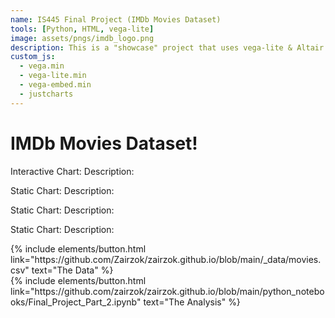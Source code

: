 ```yaml
---
name: IS445 Final Project (IMDb Movies Dataset)
tools: [Python, HTML, vega-lite]
image: assets/pngs/imdb_logo.png
description: This is a "showcase" project that uses vega-lite & Altair & Python for interactive viz!
custom_js:
  - vega.min
  - vega-lite.min
  - vega-embed.min
  - justcharts
---
```



# IMDb Movies Dataset!

Interactive Chart:
<vegachart schema-url="{{ site.baseurl }}/assets/json/final_pt2_interactive_final.json" style="width: 100%"></vegachart>
Description: 

Static Chart:
<vegachart schema-url="{{ site.baseurl }}/assets/json/final_pt2_Title_Budget_Basic.json" style="width: 100%"></vegachart>
Description: 

Static Chart:
<vegachart schema-url="{{ site.baseurl }}/assets/json/final_pt2_Title_Rating_Basic.json" style="width: 100%"></vegachart>
Description: 

Static Chart:
<vegachart schema-url="{{ site.baseurl }}/assets/json/final_pt2_Title_Rating_Line.json" style="width: 100%"></vegachart>
Description: 


<div class="left">
{% include elements/button.html link="https://github.com/Zairzok/zairzok.github.io/blob/main/_data/movies.csv" text="The Data" %}
</div>

<div class="right">
{% include elements/button.html link="https://github.com/zairzok/zairzok.github.io/blob/main/python_notebooks/Final_Project_Part_2.ipynb" text="The Analysis" %}
</div>

